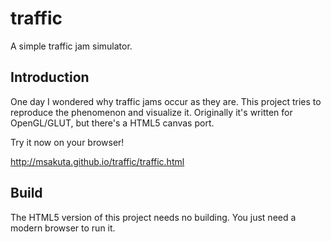 traffic
=======

A simple traffic jam simulator.


Introduction
------------
One day I wondered why traffic jams occur as they are.
This project tries to reproduce the phenomenon and visualize it.
Originally it's written for OpenGL/GLUT, but there's a HTML5 canvas port.

Try it now on your browser!

http://msakuta.github.io/traffic/traffic.html


Build
-----
The HTML5 version of this project needs no building.
You just need a modern browser to run it.
